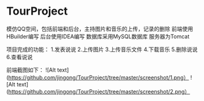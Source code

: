# TourProject
模仿QQ空间，包括前端和后台，主持图片和音乐的上传，记录的删除
前端使用HBuilder编写
后台使用IDEA编写
数据库采用MySQL数据库
服务器为Tomcat

项目完成的功能：
1.发表说说
2.上传图片
3.上传音乐文件
4.下载音乐
5.删除说说
6.查看说说

前端截图如下：
![Alt text](https://github.com/jingong/TourProject/tree/master/screenshot/1.png）
![Alt text](https://github.com/jingong/TourProject/tree/master/screenshot/2.png）
